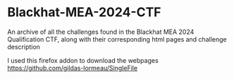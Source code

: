 # Blackhat-MEA-2024-CTF

An archive of all the challenges found in the Blackhat MEA 2024 Qualification CTF, along with their corresponding html pages and challenge description

I used this firefox addon to download the webpages https://github.com/gildas-lormeau/SingleFile
